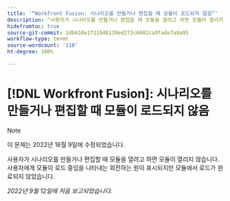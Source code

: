```yaml
---
title: '“Workfront Fusion: 시나리오를 만들거나 편집할 때 모듈이 로드되지 않음”'
description: “사용자가 시나리오를 만들거나 편집할 때 모듈을 열려고 하면 모듈이 열리지 않습니다. 사용자에게 모듈이 로드 중임을 나타내는 회전하는 원이 표시되지만 모듈에서 로드가 완료되지 않았습니다.”
hidefromtoc: true
source-git-commit: 1db610e1f210d6139ed273c6002ca9fade7a9a95
workflow-type: tm+mt
source-wordcount: '110'
ht-degree: 100%

---
```



# [!DNL Workfront Fusion]: 시나리오를 만들거나 편집할 때 모듈이 로드되지 않음

>[!NOTE]
>
>이 문제는 2022년 16월 9일에 수정되었습니다.

사용자가 시나리오를 만들거나 편집할 때 모듈을 열려고 하면 모듈이 열리지 않습니다. 사용자에게 모듈이 로드 중임을 나타내는 회전하는 원이 표시되지만 모듈에서 로드가 완료되지 않았습니다.

_2022년 9월 12일에 처음 보고되었습니다._


